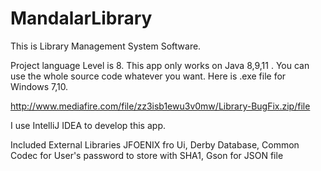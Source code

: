 # MandalarLibrary
This is Library Management System Software.

Project language Level is 8.
This app only works on Java 8,9,11 . You can use the whole source code whatever you want.
Here is .exe file for Windows 7,10.

http://www.mediafire.com/file/zz3isb1ewu3v0mw/Library-BugFix.zip/file

I use IntelliJ IDEA to develop this app.


Included External Libraries 
JFOENIX fro Ui,
Derby Database,
Common Codec for User's password to store with SHA1,
Gson for JSON file 
